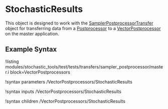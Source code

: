 # StochasticResults

This object is designed to work with the [SamplerPostprocessorTransfer](/SamplerPostprocessorTransfer.md) object for
transferring data from a [Postprocessor](/Postprocessors/index.md) to a
[VectorPostprocessor](/VectorPostprocessors/index.md) on the master application.

## Example Syntax

!listing modules/stochastic_tools/test/tests/transfers/sampler_postprocessor/master.i block=VectorPostprocessors

!syntax parameters /VectorPostprocessors/StochasticResults

!syntax inputs /VectorPostprocessors/StochasticResults

!syntax children /VectorPostprocessors/StochasticResults
